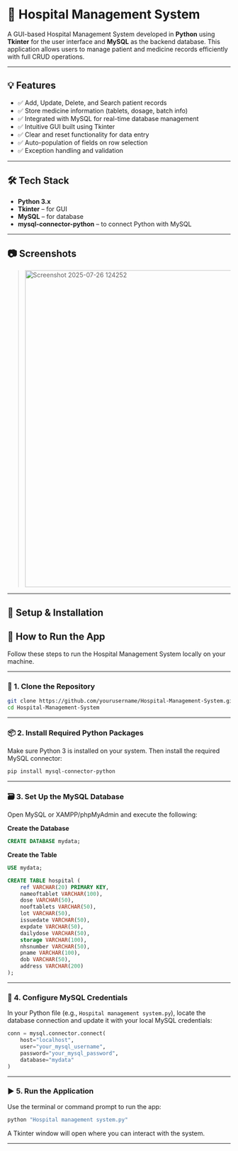 # 🏥 Hospital Management System

A GUI-based Hospital Management System developed in **Python** using **Tkinter** for the user interface and **MySQL** as the backend database. This application allows users to manage patient and medicine records efficiently with full CRUD operations.

---

## 💡 Features

- ✅ Add, Update, Delete, and Search patient records
- ✅ Store medicine information (tablets, dosage, batch info)
- ✅ Integrated with MySQL for real-time database management
- ✅ Intuitive GUI built using Tkinter
- ✅ Clear and reset functionality for data entry
- ✅ Auto-population of fields on row selection
- ✅ Exception handling and validation

---

## 🛠️ Tech Stack

- **Python 3.x**
- **Tkinter** – for GUI
- **MySQL** – for database
- **mysql-connector-python** – to connect Python with MySQL

---

## 📷 Screenshots

> <img width="1357" height="716" alt="Screenshot 2025-07-26 124252" src="https://github.com/user-attachments/assets/9b7acfae-53b1-4312-9d95-0596bab72124" />


---

## 🔧 Setup & Installation

## 🚀 How to Run the App

Follow these steps to run the Hospital Management System locally on your machine.

---

### 📁 1. Clone the Repository

```bash
git clone https://github.com/yourusername/Hospital-Management-System.git
cd Hospital-Management-System
```

---

### 📦 2. Install Required Python Packages

Make sure Python 3 is installed on your system. Then install the required MySQL connector:

```bash
pip install mysql-connector-python
```

---

### 🗃️ 3. Set Up the MySQL Database

Open MySQL or XAMPP/phpMyAdmin and execute the following:

**Create the Database**

```sql
CREATE DATABASE mydata;
```

**Create the Table**

```sql
USE mydata;

CREATE TABLE hospital (
    ref VARCHAR(20) PRIMARY KEY,
    nameoftablet VARCHAR(100),
    dose VARCHAR(50),
    nooftablets VARCHAR(50),
    lot VARCHAR(50),
    issuedate VARCHAR(50),
    expdate VARCHAR(50),
    dailydose VARCHAR(50),
    storage VARCHAR(100),
    nhsnumber VARCHAR(50),
    pname VARCHAR(100),
    dob VARCHAR(50),
    address VARCHAR(200)
);
```

---

### 🔐 4. Configure MySQL Credentials

In your Python file (e.g., `Hospital management system.py`), locate the database connection and update it with your local MySQL credentials:

```python
conn = mysql.connector.connect(
    host="localhost",
    user="your_mysql_username",
    password="your_mysql_password",
    database="mydata"
)
```

---

### ▶️ 5. Run the Application

Use the terminal or command prompt to run the app:

```bash
python "Hospital management system.py"
```

A Tkinter window will open where you can interact with the system.

---
